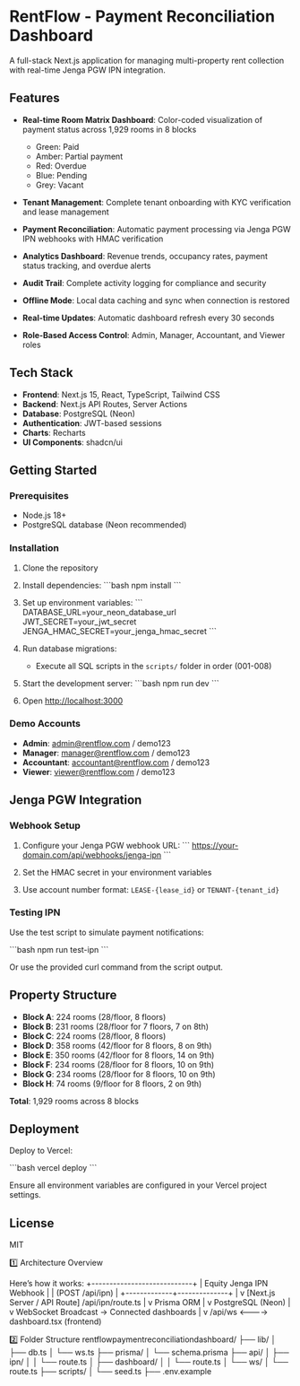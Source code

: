 # RentFlow - Payment Reconciliation Dashboard

A full-stack Next.js application for managing multi-property rent collection with real-time Jenga PGW IPN integration.

## Features

- **Real-time Room Matrix Dashboard**: Color-coded visualization of payment status across 1,929 rooms in 8 blocks
  - Green: Paid
  - Amber: Partial payment
  - Red: Overdue
  - Blue: Pending
  - Grey: Vacant

- **Tenant Management**: Complete tenant onboarding with KYC verification and lease management

- **Payment Reconciliation**: Automatic payment processing via Jenga PGW IPN webhooks with HMAC verification

- **Analytics Dashboard**: Revenue trends, occupancy rates, payment status tracking, and overdue alerts

- **Audit Trail**: Complete activity logging for compliance and security

- **Offline Mode**: Local data caching and sync when connection is restored

- **Real-time Updates**: Automatic dashboard refresh every 30 seconds

- **Role-Based Access Control**: Admin, Manager, Accountant, and Viewer roles

## Tech Stack

- **Frontend**: Next.js 15, React, TypeScript, Tailwind CSS
- **Backend**: Next.js API Routes, Server Actions
- **Database**: PostgreSQL (Neon)
- **Authentication**: JWT-based sessions
- **Charts**: Recharts
- **UI Components**: shadcn/ui

## Getting Started

### Prerequisites

- Node.js 18+
- PostgreSQL database (Neon recommended)

### Installation

1. Clone the repository
2. Install dependencies:
   \`\`\`bash
   npm install
   \`\`\`

3. Set up environment variables:
   \`\`\`
   DATABASE_URL=your_neon_database_url
   JWT_SECRET=your_jwt_secret
   JENGA_HMAC_SECRET=your_jenga_hmac_secret
   \`\`\`

4. Run database migrations:
   - Execute all SQL scripts in the `scripts/` folder in order (001-008)

5. Start the development server:
   \`\`\`bash
   npm run dev
   \`\`\`

6. Open [http://localhost:3000](http://localhost:3000)

### Demo Accounts

- **Admin**: admin@rentflow.com / demo123
- **Manager**: manager@rentflow.com / demo123
- **Accountant**: accountant@rentflow.com / demo123
- **Viewer**: viewer@rentflow.com / demo123

## Jenga PGW Integration

### Webhook Setup

1. Configure your Jenga PGW webhook URL:
   \`\`\`
   https://your-domain.com/api/webhooks/jenga-ipn
   \`\`\`

2. Set the HMAC secret in your environment variables

3. Use account number format: `LEASE-{lease_id}` or `TENANT-{tenant_id}`

### Testing IPN

Use the test script to simulate payment notifications:

\`\`\`bash
npm run test-ipn
\`\`\`

Or use the provided curl command from the script output.

## Property Structure

- **Block A**: 224 rooms (28/floor, 8 floors)
- **Block B**: 231 rooms (28/floor for 7 floors, 7 on 8th)
- **Block C**: 224 rooms (28/floor, 8 floors)
- **Block D**: 358 rooms (42/floor for 8 floors, 8 on 9th)
- **Block E**: 350 rooms (42/floor for 8 floors, 14 on 9th)
- **Block F**: 234 rooms (28/floor for 8 floors, 10 on 9th)
- **Block G**: 234 rooms (28/floor for 8 floors, 10 on 9th)
- **Block H**: 74 rooms (9/floor for 8 floors, 2 on 9th)

**Total**: 1,929 rooms across 8 blocks

## Deployment

Deploy to Vercel:

\`\`\`bash
vercel deploy
\`\`\`

Ensure all environment variables are configured in your Vercel project settings.

## License

MIT


1️⃣ Architecture Overview

Here’s how it works:
+----------------------------+
| Equity Jenga IPN Webhook   |
| (POST /api/ipn)            |
+-------------+--------------+
              |
              v
     [Next.js Server / API Route]
        /api/ipn/route.ts
              |
              v
         Prisma ORM
              |
              v
        PostgreSQL (Neon)
              |
              v
    WebSocket Broadcast → Connected dashboards
              |
              v
   /api/ws  <---->  dashboard.tsx (frontend)


2️⃣ Folder Structure
rentflowpaymentreconciliationdashboard/
├── lib/
│   ├── db.ts
│   └── ws.ts
├── prisma/
│   └── schema.prisma
├── api/
│   ├── ipn/
│   │   └── route.ts
│   ├── dashboard/
│   │   └── route.ts
│   └── ws/
│       └── route.ts
├── scripts/
│   └── seed.ts
├── .env.example
